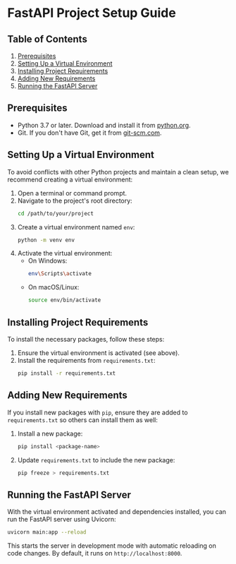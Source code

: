 # FastAPI Project Setup Guide


## Table of Contents

1. [Prerequisites](#prerequisites)
2. [Setting Up a Virtual Environment](#setting-up-a-virtual-environment)
3. [Installing Project Requirements](#installing-project-requirements)
4. [Adding New Requirements](#adding-new-requirements)
5. [Running the FastAPI Server](#running-the-fastapi-server)

## Prerequisites

- Python 3.7 or later. Download and install it from [python.org](https://www.python.org/).
- Git. If you don't have Git, get it from [git-scm.com](https://git-scm.com/).

## Setting Up a Virtual Environment

To avoid conflicts with other Python projects and maintain a clean setup, we recommend creating a virtual environment:

1. Open a terminal or command prompt.
2. Navigate to the project's root directory:
   ```bash
   cd /path/to/your/project
   ```
3. Create a virtual environment named `env`:
   ```bash
   python -m venv env
   ```
4. Activate the virtual environment:
   - On Windows:
     ```bash
     env\Scripts\activate
     ```
   - On macOS/Linux:
     ```bash
     source env/bin/activate
     ```

## Installing Project Requirements

To install the necessary packages, follow these steps:

1. Ensure the virtual environment is activated (see above).
2. Install the requirements from `requirements.txt`:
   ```bash
   pip install -r requirements.txt
   ```

## Adding New Requirements

If you install new packages with `pip`, ensure they are added to `requirements.txt` so others can install them as well:

1. Install a new package:
   ```bash
   pip install <package-name>
   ```
2. Update `requirements.txt` to include the new package:
   ```bash
   pip freeze > requirements.txt
   ```

## Running the FastAPI Server

With the virtual environment activated and dependencies installed, you can run the FastAPI server using Uvicorn:

```bash
uvicorn main:app --reload
```

This starts the server in development mode with automatic reloading on code changes. By default, it runs on `http://localhost:8000`.

